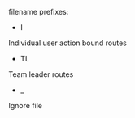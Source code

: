 filename prefixes:

- I

Individual user action bound routes

- TL

Team leader routes

- _

Ignore file
